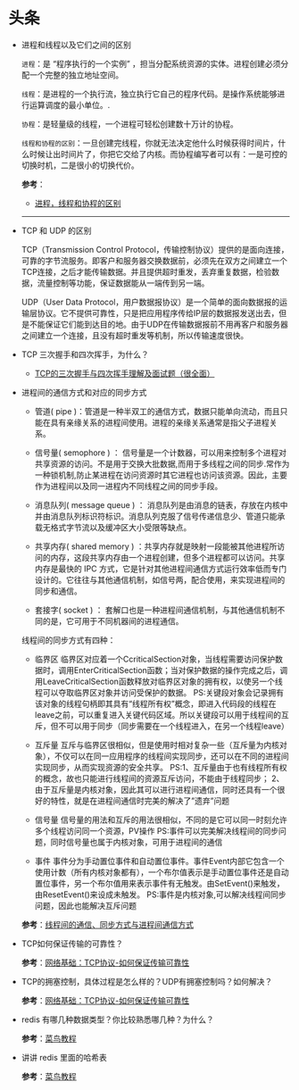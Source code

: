 # 头条

- 进程和线程以及它们之间的区别

    `进程`：是 “程序执行的一个实例” ，担当分配系统资源的实体。进程创建必须分配一个完整的独立地址空间。

    `线程`：是进程的一个执行流，独立执行它自己的程序代码。是操作系统能够进行运算调度的最小单位。.

    `协程`：是轻量级的线程，一个进程可轻松创建数十万计的协程。

    `线程和协程的区别`：一旦创建完线程，你就无法决定他什么时候获得时间片，什么时候让出时间片了，你把它交给了内核。而协程编写者可以有：一是可控的切换时机，二是很小的切换代价。

    **参考**：

    - [进程，线程和协程的区别](https://www.jianshu.com/p/6788a51d32aa)

    ---

- TCP 和 UDP 的区别

    TCP（Transmission Control Protocol，传输控制协议）提供的是面向连接，可靠的字节流服务。即客户和服务器交换数据前，必须先在双方之间建立一个TCP连接，之后才能传输数据。并且提供超时重发，丢弃重复数据，检验数据，流量控制等功能，保证数据能从一端传到另一端。

    UDP（User Data Protocol，用户数据报协议）是一个简单的面向数据报的运输层协议。它不提供可靠性，只是把应用程序传给IP层的数据报发送出去，但是不能保证它们能到达目的地。由于UDP在传输数据报前不用再客户和服务器之间建立一个连接，且没有超时重发等机制，所以传输速度很快。

- TCP 三次握手和四次挥手，为什么？

    - [TCP的三次握手与四次挥手理解及面试题（很全面）](https://blog.csdn.net/qq_38950316/article/details/81087809)

- 进程间的通信方式和对应的同步方式

    - 管道( pipe )：管道是一种半双工的通信方式，数据只能单向流动，而且只能在具有亲缘关系的进程间使用。进程的亲缘关系通常是指父子进程关系。

    - 信号量( semophore ) ： 信号量是一个计数器，可以用来控制多个进程对共享资源的访问。不是用于交换大批数据,而用于多线程之间的同步.常作为一种锁机制,防止某进程在访问资源时其它进程也访问该资源。因此，主要作为进程间以及同一进程内不同线程之间的同步手段。

    - 消息队列( message queue ) ： 消息队列是由消息的链表，存放在内核中并由消息队列标识符标识。消息队列克服了信号传递信息少、管道只能承载无格式字节流以及缓冲区大小受限等缺点。

    - 共享内存( shared memory ) ：共享内存就是映射一段能被其他进程所访问的内存，这段共享内存由一个进程创建，但多个进程都可以访问。共享内存是最快的 IPC 方式，它是针对其他进程间通信方式运行效率低而专门设计的。它往往与其他通信机制，如信号两，配合使用，来实现进程间的同步和通信。

    - 套接字( socket ) ： 套解口也是一种进程间通信机制，与其他通信机制不同的是，它可用于不同机器间的进程通信。

    线程间的同步方式有四种：

    - 临界区
    临界区对应着一个CcriticalSection对象，当线程需要访问保护数据时，调用EnterCriticalSection函数；当对保护数据的操作完成之后，调用LeaveCriticalSection函数释放对临界区对象的拥有权，以使另一个线程可以夺取临界区对象并访问受保护的数据。
    PS:关键段对象会记录拥有该对象的线程句柄即其具有“线程所有权”概念，即进入代码段的线程在leave之前，可以重复进入关键代码区域。所以关键段可以用于线程间的互斥，但不可以用于同步（同步需要在一个线程进入，在另一个线程leave）

    - 互斥量
    互斥与临界区很相似，但是使用时相对复杂一些（互斥量为内核对象），不仅可以在同一应用程序的线程间实现同步，还可以在不同的进程间实现同步，从而实现资源的安全共享。
    PS:1、互斥量由于也有线程所有权的概念，故也只能进行线程间的资源互斥访问，不能由于线程同步；
    2、由于互斥量是内核对象，因此其可以进行进程间通信，同时还具有一个很好的特性，就是在进程间通信时完美的解决了”遗弃”问题

    - 信号量
    信号量的用法和互斥的用法很相似，不同的是它可以同一时刻允许多个线程访问同一个资源，PV操作
    PS:事件可以完美解决线程间的同步问题，同时信号量也属于内核对象，可用于进程间的通信

    - 事件
    事件分为手动置位事件和自动置位事件。事件Event内部它包含一个使用计数（所有内核对象都有），一个布尔值表示是手动置位事件还是自动置位事件，另一个布尔值用来表示事件有无触发。由SetEvent()来触发，由ResetEvent()来设成未触发。
    PS:事件是内核对象,可以解决线程间同步问题，因此也能解决互斥问题

    **参考**：[线程间的通信、同步方式与进程间通信方式](https://blog.csdn.net/qq_32621445/article/details/78635951)

- TCP如何保证传输的可靠性？

    **参考**：[网络基础：TCP协议-如何保证传输可靠性](https://blog.csdn.net/liuchenxia8/article/details/80428157)

- TCP的拥塞控制，具体过程是怎么样的？UDP有拥塞控制吗？如何解决？

    **参考**：[网络基础：TCP协议-如何保证传输可靠性](https://blog.csdn.net/liuchenxia8/article/details/80428157)

- redis 有哪几种数据类型？你比较熟悉哪几种？为什么？

    **参考**：[菜鸟教程](https://www.runoob.com/redis/redis-tutorial.html)

- 讲讲 redis 里面的哈希表

    **参考**：[菜鸟教程](https://www.runoob.com/redis/redis-tutorial.html)
